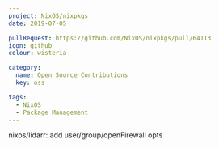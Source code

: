 ```yaml
---
project: NixOS/nixpkgs
date: 2019-07-05

pullRequest: https://github.com/NixOS/nixpkgs/pull/64113
icon: github
colour: wisteria

category:
  name: Open Source Contributions
  key: oss

tags:
  - NixOS
  - Package Management
---
```

nixos/lidarr: add user/group/openFirewall opts
